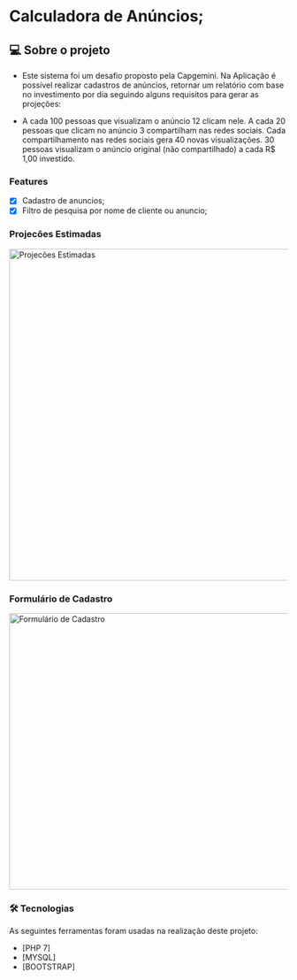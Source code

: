 # Calculadora de Anúncios;

## 💻 Sobre o projeto

- Este sistema foi um desafio proposto pela Capgemini. Na Aplicação é possível realizar cadastros de anúncios, retornar um relatório com base no investimento por dia seguindo alguns requisitos para gerar as projeções:

- A cada 100 pessoas que visualizam o anúncio 12 clicam nele.
A cada 20 pessoas que clicam no anúncio 3 compartilham nas redes sociais.
Cada compartilhamento nas redes sociais gera 40 novas visualizações.
30 pessoas visualizam o anúncio original (não compartilhado) a cada R$ 1,00 investido.

### Features

- [x] Cadastro de anuncios;
- [x] Filtro de pesquisa por nome de cliente ou anuncio;

### Projecões Estimadas

   <img alt="Projecões Estimadas" width="600px" src="https://imgur.com/66dTwXh.png">

### Formulário de Cadastro
   <img alt="Formulário de Cadastro" width="600px" height="500px" src="https://imgur.com/EgVTagZ.png">
    
### 🛠 Tecnologias

As seguintes ferramentas foram usadas na realização deste projeto:

- [PHP 7]
- [MYSQL]
- [BOOTSTRAP]

